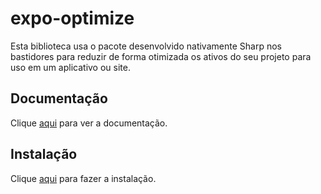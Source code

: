 # expo-optimize

Esta biblioteca usa o pacote desenvolvido nativamente Sharp nos bastidores para reduzir de forma otimizada os ativos do seu projeto para uso em um aplicativo ou site.

## Documentação

Clique [aqui](https://github.com/expo/expo-cli) para ver a documentação.

## Instalação

Clique [aqui](https://www.npmjs.com/package/expo-optimize) para fazer a instalação.